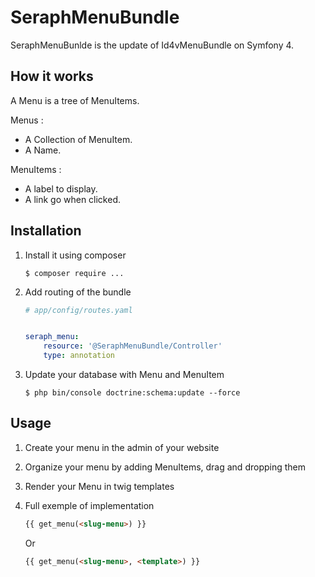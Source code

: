 SeraphMenuBundle
================

SeraphMenuBunlde is the update of Id4vMenuBundle on Symfony 4.

How it works
------------

A Menu is a tree of MenuItems.

Menus :
* A Collection of MenuItem.
* A Name.

MenuItems :
* A label to display.
* A link go when clicked.

Installation
------------

1. Install it using composer

    ```console
    $ composer require ...
    ```
2. Add routing of the bundle

    ```yaml
    # app/config/routes.yaml   


    seraph_menu:
        resource: '@SeraphMenuBundle/Controller'
        type: annotation
    ```
3. Update your database with Menu and MenuItem

    ```console
    $ php bin/console doctrine:schema:update --force
    ```
    
Usage
-----


1. Create your menu in the admin of your website
2. Organize your menu by adding MenuItems, drag and dropping them
3. Render your Menu in twig templates
4. Full exemple of implementation

    ```html
    {{ get_menu(<slug-menu>) }}
    ```
    Or
    ```html
    {{ get_menu(<slug-menu>, <template>) }}
    ```